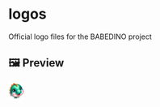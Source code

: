 # logos
Official logo files for the BABEDINO project
## 🖼️ Preview

<img src="./logo.svg" alt="BABEDINO Logo" width="32" height="32"/>
